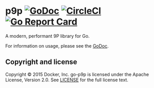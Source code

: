 # p9p [![GoDoc](https://godoc.org/github.com/docker/go-p9p?status.svg)](https://godoc.org/github.com/docker/go-p9p) [![CircleCI](https://circleci.com/gh/docker/go-p9p.svg?style=shield)](https://circleci.com/gh/docker/go-p9p) [![Go Report Card](https://goreportcard.com/badge/github.com/docker/go-p9p)](https://goreportcard.com/report/github.com/docker/go-p9p)

A modern, performant 9P library for Go.

For information on usage, please see the [GoDoc](https://godoc.org/github.com/docker/go-p9p).

## Copyright and license

Copyright © 2015 Docker, Inc. go-p9p is licensed under the Apache License,
Version 2.0. See [LICENSE](LICENSE) for the full license text.
